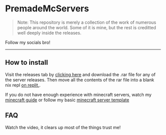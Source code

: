 # PremadeMcServers
> Note: This repository is merely a collection of the work of numerous people around the world. Some of it is mine, but the rest is creditted well deeply inside the releases.

Follow my socials bro!

---
## How to install
Visit the releases tab by [clicking here](https://github.com/SimerLol/PremadeMcServers/releases) and download the .rar file for any of the server releases. Then move all the contents of the rar file into a blank nix repl [on replit.](https://replit.new).

If you do not have enough experience with minecraft servers, watch my [minecraft guide](https://youtu.be/1-wwbN2FQa4) or follow my basic [minecraft server template](https://replit.com/@SimerLol/Minecraft-Server-Template)

## FAQ
Watch the video, it clears up most of the things trust me!

